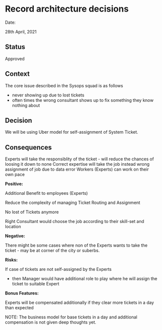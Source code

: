 # Record architecture decisions

Date:

28th April, 2021

## Status

Approved

## Context

The core issue described in the Sysops squad is as follows
- never showing up due to lost tickets
- often times the wrong consultant shows up to fix something
they know nothing about


## Decision

We will be using Uber model for self-assignment of System Ticket. 

## Consequences

Experts will take the responsiblity of the ticket - will reduce the chances of loosing it down to none
Correct expertise will take the job instead wrong assignment of job due to data error
Workers (Experts) can work on their own pace


**Positive:** 

Additional Benefit to employees (Experts)

Reduce the complexity of managing Ticket Routing and Assignment

No lost of Tickets anymore

Right Consultant would choose the job according to their skill-set and location

**Negative:** 

There might be some cases where non of the Experts wants to take the ticket - may be at corner of the city or suberbs.

**Risks:** 

If case of tickets are not self-assigned by the Experts 
 - then Manager would have additional role to play where he will assign the ticket to suitable Expert

**Bonus Features:** 

Experts will be compensated additionally if they clear more tickets in a day than expected

NOTE: The business model for base tickets in a day and additional compensation is not given deep thoughts yet.
